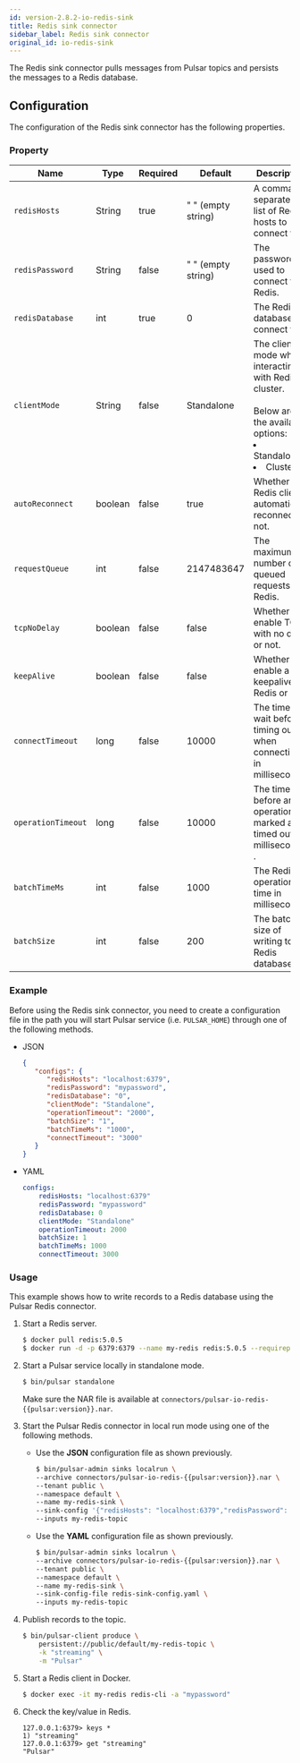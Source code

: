 ```yaml
---
id: version-2.8.2-io-redis-sink
title: Redis sink connector
sidebar_label: Redis sink connector
original_id: io-redis-sink
---
```


The  Redis sink connector pulls messages from Pulsar topics 
and persists the messages to a Redis database.



## Configuration

The configuration of the Redis sink connector has the following properties.



### Property

| Name | Type|Required | Default | Description 
|------|----------|----------|---------|-------------|
| `redisHosts` |String|true|" " (empty string) | A comma-separated list of Redis hosts to connect to. |
| `redisPassword` |String|false|" " (empty string) | The password used to connect to Redis. |
| `redisDatabase` | int|true|0  | The Redis database to connect to. |
| `clientMode` |String| false|Standalone | The client mode when interacting with Redis cluster. <br><br>Below are the available options: <br><li>Standalone<br><li>Cluster |
| `autoReconnect` | boolean|false|true | Whether the Redis client automatically reconnect or not. |
| `requestQueue` | int|false|2147483647 | The maximum number of queued requests to Redis. |
| `tcpNoDelay` |boolean| false| false | Whether to enable TCP with no delay or not. |
| `keepAlive` | boolean|false | false |Whether to enable a keepalive to Redis or not. |
| `connectTimeout` |long| false|10000 | The time to wait before timing out when connecting in milliseconds. |
| `operationTimeout` | long|false|10000 | The time before an operation is marked as timed out in milliseconds . |
| `batchTimeMs` | int|false|1000 | The Redis operation time in milliseconds. |
| `batchSize` | int|false|200 | The batch size of writing to Redis database. |


### Example

Before using the Redis sink connector, you need to create a configuration file in the path you will start Pulsar service (i.e. `PULSAR_HOME`) through one of the following methods.

* JSON

    ```json
    {
       "configs": {
          "redisHosts": "localhost:6379",
          "redisPassword": "mypassword",
          "redisDatabase": "0",
          "clientMode": "Standalone",
          "operationTimeout": "2000",
          "batchSize": "1",
          "batchTimeMs": "1000",
          "connectTimeout": "3000"
       }
    }
    ```

* YAML

    ```yaml
    configs:
        redisHosts: "localhost:6379"
        redisPassword: "mypassword"
        redisDatabase: 0
        clientMode: "Standalone"
        operationTimeout: 2000
        batchSize: 1
        batchTimeMs: 1000
        connectTimeout: 3000
    ```
  
### Usage

This example shows how to write records to a Redis database using the Pulsar Redis connector.

1. Start a Redis server.

    ```bash
    $ docker pull redis:5.0.5
    $ docker run -d -p 6379:6379 --name my-redis redis:5.0.5 --requirepass "mypassword"
    ```

2. Start a Pulsar service locally in standalone mode.

    ```bash
    $ bin/pulsar standalone
    ```
    Make sure the NAR file is available at `connectors/pulsar-io-redis-{{pulsar:version}}.nar`.
   
3. Start the Pulsar Redis connector in local run mode using one of the following methods.

   * Use the **JSON** configuration file as shown previously. 
     
        ```bash
        $ bin/pulsar-admin sinks localrun \
        --archive connectors/pulsar-io-redis-{{pulsar:version}}.nar \
        --tenant public \
        --namespace default \
        --name my-redis-sink \
        --sink-config '{"redisHosts": "localhost:6379","redisPassword": "mypassword","redisDatabase": "0","clientMode": "Standalone","operationTimeout": "3000","batchSize": "1"}' \
        --inputs my-redis-topic
        ```
   
   * Use the **YAML** configuration file as shown previously.
      
        ```bash
        $ bin/pulsar-admin sinks localrun \
        --archive connectors/pulsar-io-redis-{{pulsar:version}}.nar \
        --tenant public \
        --namespace default \
        --name my-redis-sink \
        --sink-config-file redis-sink-config.yaml \
        --inputs my-redis-topic
        ```
     
4. Publish records to the topic.

    ```bash
    $ bin/pulsar-client produce \
        persistent://public/default/my-redis-topic \
        -k "streaming" \
        -m "Pulsar"
    ```     

5. Start a Redis client in Docker.
   
    ```bash
    $ docker exec -it my-redis redis-cli -a "mypassword"
    ```
   
6. Check the key/value in Redis.

    ```
    127.0.0.1:6379> keys *
    1) "streaming"
    127.0.0.1:6379> get "streaming"
    "Pulsar"
    ```